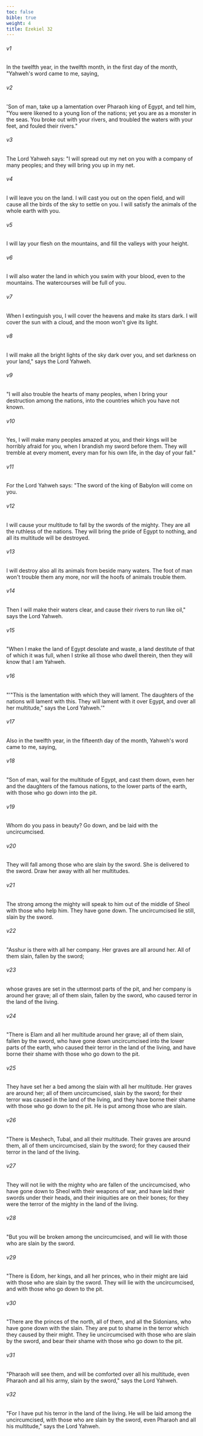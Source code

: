 ```yaml
---
toc: false
bible: true
weight: 4
title: Ezekiel 32
---
```




###### v1 
In the twelfth year, in the twelfth month, in the first day of the month, "Yahweh's word came to me, saying, 

###### v2 
'Son of man, take up a lamentation over Pharaoh king of Egypt, and tell him, "You were likened to a young lion of the nations; yet you are as a monster in the seas. You broke out with your rivers, and troubled the waters with your feet, and fouled their rivers." 

###### v3 
The Lord Yahweh says: "I will spread out my net on you with a company of many peoples; and they will bring you up in my net. 

###### v4 
I will leave you on the land. I will cast you out on the open field, and will cause all the birds of the sky to settle on you. I will satisfy the animals of the whole earth with you. 

###### v5 
I will lay your flesh on the mountains, and fill the valleys with your height. 

###### v6 
I will also water the land in which you swim with your blood, even to the mountains. The watercourses will be full of you. 

###### v7 
When I extinguish you, I will cover the heavens and make its stars dark. I will cover the sun with a cloud, and the moon won't give its light. 

###### v8 
I will make all the bright lights of the sky dark over you, and set darkness on your land," says the Lord Yahweh. 

###### v9 
"I will also trouble the hearts of many peoples, when I bring your destruction among the nations, into the countries which you have not known. 

###### v10 
Yes, I will make many peoples amazed at you, and their kings will be horribly afraid for you, when I brandish my sword before them. They will tremble at every moment, every man for his own life, in the day of your fall." 

###### v11 
For the Lord Yahweh says: "The sword of the king of Babylon will come on you. 

###### v12 
I will cause your multitude to fall by the swords of the mighty. They are all the ruthless of the nations. They will bring the pride of Egypt to nothing, and all its multitude will be destroyed. 

###### v13 
I will destroy also all its animals from beside many waters. The foot of man won't trouble them any more, nor will the hoofs of animals trouble them. 

###### v14 
Then I will make their waters clear, and cause their rivers to run like oil," says the Lord Yahweh. 

###### v15 
"When I make the land of Egypt desolate and waste, a land destitute of that of which it was full, when I strike all those who dwell therein, then they will know that I am Yahweh. 

###### v16 
"'"This is the lamentation with which they will lament. The daughters of the nations will lament with this. They will lament with it over Egypt, and over all her multitude," says the Lord Yahweh.'" 

###### v17 
Also in the twelfth year, in the fifteenth day of the month, Yahweh's word came to me, saying, 

###### v18 
"Son of man, wail for the multitude of Egypt, and cast them down, even her and the daughters of the famous nations, to the lower parts of the earth, with those who go down into the pit. 

###### v19 
Whom do you pass in beauty? Go down, and be laid with the uncircumcised. 

###### v20 
They will fall among those who are slain by the sword. She is delivered to the sword. Draw her away with all her multitudes. 

###### v21 
The strong among the mighty will speak to him out of the middle of Sheol with those who help him. They have gone down. The uncircumcised lie still, slain by the sword. 

###### v22 
"Asshur is there with all her company. Her graves are all around her. All of them slain, fallen by the sword; 

###### v23 
whose graves are set in the uttermost parts of the pit, and her company is around her grave; all of them slain, fallen by the sword, who caused terror in the land of the living. 

###### v24 
"There is Elam and all her multitude around her grave; all of them slain, fallen by the sword, who have gone down uncircumcised into the lower parts of the earth, who caused their terror in the land of the living, and have borne their shame with those who go down to the pit. 

###### v25 
They have set her a bed among the slain with all her multitude. Her graves are around her; all of them uncircumcised, slain by the sword; for their terror was caused in the land of the living, and they have borne their shame with those who go down to the pit. He is put among those who are slain. 

###### v26 
"There is Meshech, Tubal, and all their multitude. Their graves are around them, all of them uncircumcised, slain by the sword; for they caused their terror in the land of the living. 

###### v27 
They will not lie with the mighty who are fallen of the uncircumcised, who have gone down to Sheol with their weapons of war, and have laid their swords under their heads, and their iniquities are on their bones; for they were the terror of the mighty in the land of the living. 

###### v28 
"But you will be broken among the uncircumcised, and will lie with those who are slain by the sword. 

###### v29 
"There is Edom, her kings, and all her princes, who in their might are laid with those who are slain by the sword. They will lie with the uncircumcised, and with those who go down to the pit. 

###### v30 
"There are the princes of the north, all of them, and all the Sidonians, who have gone down with the slain. They are put to shame in the terror which they caused by their might. They lie uncircumcised with those who are slain by the sword, and bear their shame with those who go down to the pit. 

###### v31 
"Pharaoh will see them, and will be comforted over all his multitude, even Pharaoh and all his army, slain by the sword," says the Lord Yahweh. 

###### v32 
"For I have put his terror in the land of the living. He will be laid among the uncircumcised, with those who are slain by the sword, even Pharaoh and all his multitude," says the Lord Yahweh.
